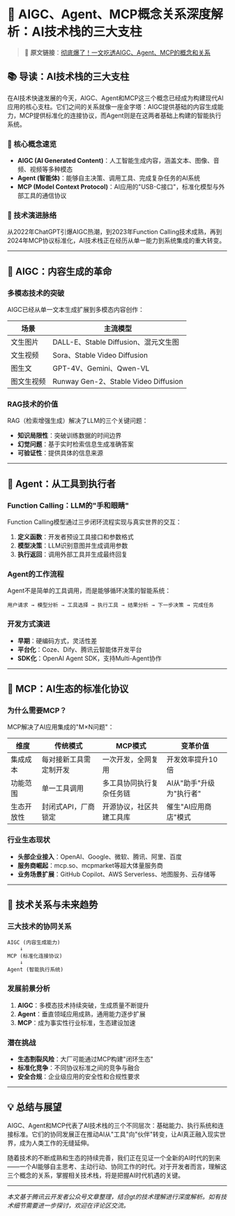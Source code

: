 # 🚨 AIGC、Agent、MCP概念关系深度解析：AI技术栈的三大支柱

> 📖 **原文链接**：[彻底爆了！一文吃透AIGC、Agent、MCP的概念和关系](https://mp.weixin.qq.com/s/9YzK-zr2g19vBQnTovbEKw)

## 📚 导读：AI技术栈的三大支柱

在AI技术快速发展的今天，AIGC、Agent和MCP这三个概念已经成为构建现代AI应用的核心支柱。它们之间的关系就像一座金字塔：AIGC提供基础的内容生成能力，MCP提供标准化的连接协议，而Agent则是在这两者基础上构建的智能执行系统。

### 🎯 核心概念速览

- **AIGC (AI Generated Content)**：人工智能生成内容，涵盖文本、图像、音频、视频等多种模态
- **Agent (智能体)**：能够自主决策、调用工具、完成复杂任务的AI系统
- **MCP (Model Context Protocol)**：AI应用的"USB-C接口"，标准化模型与外部工具的通信协议

### 🔗 技术演进脉络

从2022年ChatGPT引爆AIGC热潮，到2023年Function Calling技术成熟，再到2024年MCP协议标准化，AI技术栈正在经历从单一能力到系统集成的重大转变。

---

## 🚀 AIGC：内容生成的革命

### 多模态技术的突破

AIGC已经从单一文本生成扩展到多模态内容创作：

| 场景 | 主流模型 |
|------|----------|
| 文生图片 | DALL-E、Stable Diffusion、混元文生图 |
| 文生视频 | Sora、Stable Video Diffusion |
| 图生文 | GPT-4V、Gemini、Qwen-VL |
| 图文生视频 | Runway Gen-2、Stable Video Diffusion |

### RAG技术的价值

RAG（检索增强生成）解决了LLM的三个关键问题：
- **知识局限性**：突破训练数据的时间边界
- **幻觉问题**：基于实时检索信息生成准确答案
- **可验证性**：提供具体的信息来源

---

## 🤖 Agent：从工具到执行者

### Function Calling：LLM的"手和眼睛"

Function Calling模型通过三步闭环流程实现与真实世界的交互：

1. **定义函数**：开发者预设工具接口和参数格式
2. **模型决策**：LLM识别意图并生成调用参数
3. **执行返回**：调用外部工具并生成最终回复

### Agent的工作流程

Agent不是简单的工具调用，而是能够循环决策的智能系统：

```
用户请求 → 模型分析 → 工具选择 → 执行工具 → 结果分析 → 下一步决策 → 完成任务
```

### 开发方式演进

- **早期**：硬编码方式，灵活性差
- **平台化**：Coze、Dify、腾讯云智能体开发平台
- **SDK化**：OpenAI Agent SDK，支持Multi-Agent协作

---

## 🔌 MCP：AI生态的标准化协议

### 为什么需要MCP？

MCP解决了AI应用集成的"M×N问题"：

| 维度 | 传统模式 | MCP模式 | 变革价值 |
|------|----------|---------|----------|
| 集成成本 | 每对接新工具需定制开发 | 一次开发，全网复用 | 开发效率提升10倍 |
| 功能范围 | 单一工具调用 | 多工具协同执行复杂任务链 | AI从"助手"升级为"执行者" |
| 生态开放性 | 封闭式API，厂商锁定 | 开源协议，社区共建工具库 | 催生"AI应用商店"模式 |

### 行业生态现状

- **头部企业接入**：OpenAI、Google、微软、腾讯、阿里、百度
- **服务商崛起**：mcp.so、mcpmarket等超大体量服务商
- **业务场景扩展**：GitHub Copilot、AWS Serverless、地图服务、云存储等

---

## 🎯 技术关系与未来趋势

### 三大技术的协同关系

```
AIGC (内容生成能力)
    ↓
MCP (标准化连接协议)
    ↓
Agent (智能执行系统)
```

### 发展前景分析

1. **AIGC**：多模态技术持续突破，生成质量不断提升
2. **Agent**：垂直领域应用成熟，通用能力逐步扩展
3. **MCP**：成为事实性行业标准，生态建设加速

### 潜在挑战

- **生态割裂风险**：大厂可能通过MCP构建"闭环生态"
- **标准化竞争**：不同协议标准之间的竞争与融合
- **安全合规**：企业级应用的安全性和合规性要求

---

## 💡 总结与展望

AIGC、Agent和MCP代表了AI技术栈的三个不同层次：基础能力、执行系统和连接标准。它们的协同发展正在推动AI从"工具"向"伙伴"转变，让AI真正融入现实世界，成为人类工作的无缝延伸。

随着技术的不断成熟和生态的持续完善，我们正在见证一个全新的AI时代的到来——一个AI能够自主思考、主动行动、协同工作的时代。对于开发者而言，理解这三个概念的关系，掌握相关技术栈，将是把握AI时代机遇的关键。

---

*本文基于腾讯云开发者公众号文章整理，结合gt的技术理解进行深度解析。如有技术细节需要进一步探讨，欢迎在评论区交流。*
